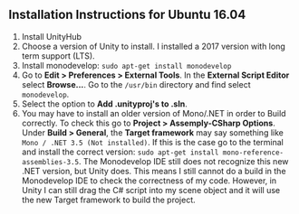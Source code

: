 ## Installation Instructions for Ubuntu 16.04

1. Install UnityHub
2. Choose a version of Unity to install. I installed a 2017 version with long term support (LTS).
3. Install monodevelop: `sudo apt-get install monodevelop`
4. Go to **Edit > Preferences > External Tools**. In the **External Script Editor** select **Browse...**. Go to the `/usr/bin` directory and find select `monodevelop`.
5. Select the option to **Add .unityproj's to .sln**.
6. You may have to install an older version of Mono/.NET in order to Build correctly. To check this go to **Project > Assemply-CSharp Options**. Under **Build > General**, the **Target framework** may say something like `Mono / .NET 3.5 (Not installed)`. If this is the case go to the terminal and install the correct version: `sudo apt-get install mono-reference-assemblies-3.5`. The Monodevelop IDE still does not recognize this new .NET version, but Unity does. This means I still cannot do a build in the Monodevelop IDE to check the correctness of my code. However, in Unity I can still drag the C# script into my scene object and it will use the new Target framework to build the project.

